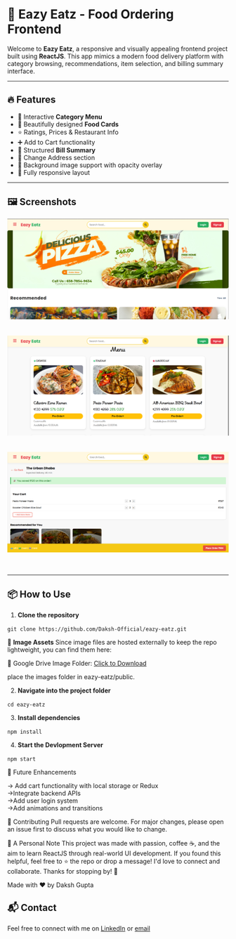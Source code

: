 # 🍔 Eazy Eatz - Food Ordering Frontend

Welcome to **Eazy Eatz**, a responsive and visually appealing frontend project built using **ReactJS**. This app mimics a modern food delivery platform with category browsing, recommendations, item selection, and billing summary interface.  

---

## 🔥 Features

- 🎯 Interactive **Category Menu**
- 🍕 Beautifully designed **Food Cards**
- ⭐ Ratings, Prices & Restaurant Info
- ➕ Add to Cart functionality
- 🧾 Structured **Bill Summary**
- 🧭 Change Address section
- 🌄 Background image support with opacity overlay
- 📱 Fully responsive layout

---

## 🖼️ Screenshots

![Home Page](screenshots/home.png)<br><br><br>
![Menu Section](screenshots/menu.png)<br><br><br>
![Billing Summary](screenshots/checkout.png) <br><br><br>

---

## 📦 How to Use

1. **Clone the repository**

`git clone https://github.com/Daksh-Official/eazy-eatz.git`

📸 **Image Assets**
Since image files are hosted externally to keep the repo lightweight, you can find them here:

📂 Google Drive Image Folder: [Click to Download](https://drive.google.com/drive/folders/1fRUTlW2GDJrBQ8kAGzNmp4CrPI2SVbp6?usp=drive_link)

place the images folder in eazy-eatz/public.

2. **Navigate into the project folder**

`cd eazy-eatz`

3. **Install dependencies**

`npm install`

4. **Start the Devlopment Server**

`npm start`

🚀 Future Enhancements

-> Add cart functionality with local storage or Redux<br>
->Integrate backend APIs<br>
->Add user login system<br>
->Add animations and transitions<br>

🙌 Contributing
Pull requests are welcome. For major changes, please open an issue first to discuss what you would like to change.

💬 A Personal Note
This project was made with passion, coffee ☕, and the aim to learn ReactJS through real-world UI development.
If you found this helpful, feel free to ⭐ the repo or drop a message! I'd love to connect and collaborate.
Thanks for stopping by! 🚀

Made with ❤️ by Daksh Gupta


## 📬 Contact

Feel free to connect with me on [LinkedIn](https://www.linkedin.com/in/daksh-gupta-6a4816262/) or [email](daksh.official9705@gmail.com)
